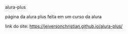 alura-plus

página da alura plus feita em um curso da alura

link do site: https://jeiversonchristian.github.io/alura-plus/